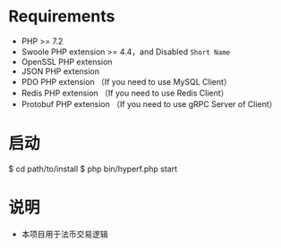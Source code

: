# Requirements

 - PHP >= 7.2
 - Swoole PHP extension >= 4.4，and Disabled `Short Name`
 - OpenSSL PHP extension
 - JSON PHP extension
 - PDO PHP extension （If you need to use MySQL Client）
 - Redis PHP extension （If you need to use Redis Client）
 - Protobuf PHP extension （If you need to use gRPC Server of Client）

# 启动

$ cd path/to/install
$ php bin/hyperf.php start

# 说明

- 本项目用于法币交易逻辑 
